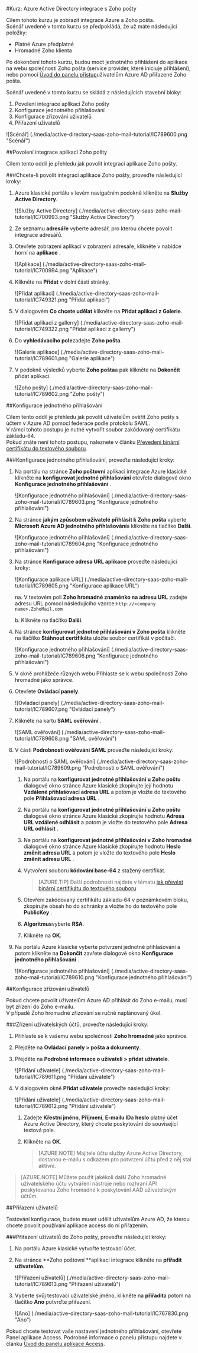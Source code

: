 <properties 
    pageTitle="Kurz: Azure Active Directory integrace s Zoho hromadné | Microsoft Azure" 
    description="Naučte se používat Zoho pošta s Azure Active Directory povolit jednotné přihlašování, automatické vytváření a další!." 
    services="active-directory" 
    authors="jeevansd"  
    documentationCenter="na" 
    manager="femila"/>
<tags 
    ms.service="active-directory" 
    ms.devlang="na" 
    ms.topic="article" 
    ms.tgt_pltfrm="na" 
    ms.workload="identity" 
    ms.date="09/09/2016" 
    ms.author="markvi" />

#<a name="tutorial-azure-active-directory-integration-with-zoho-mail"></a>Kurz: Azure Active Directory integrace s Zoho pošty
  
Cílem tohoto kurzu je zobrazit integrace Azure a Zoho pošta.  
Scénář uvedené v tomto kurzu se předpokládá, že už máte následující položky:

-   Platné Azure předplatné
-   Hromadné Zoho klienta
  
Po dokončení tohoto kurzu, budou moct jednotného přihlášení do aplikace na webu společnosti Zoho pošta (service provider, které iniciuje přihlášení), nebo pomocí [Úvod do panelu přístup](active-directory-saas-access-panel-introduction.md)uživatelům Azure AD přiřazené Zoho pošta.
  
Scénář uvedené v tomto kurzu se skládá z následujících stavební bloky:

1.  Povolení integrace aplikací Zoho pošty
2.  Konfigurace jednotného přihlašování
3.  Konfigurace zřizování uživatelů
4.  Přiřazení uživatelů

![Scénář] (./media/active-directory-saas-zoho-mail-tutorial/IC789600.png "Scénář")

##<a name="enabling-the-application-integration-for-zoho-mail"></a>Povolení integrace aplikací Zoho pošty
  
Cílem tento oddíl je přehledu jak povolit integraci aplikace Zoho pošty.

###<a name="to-enable-the-application-integration-for-zoho-mail-perform-the-following-steps"></a>Chcete-li povolit integraci aplikace Zoho pošty, proveďte následující kroky:

1.  Azure klasické portálu v levém navigačním podokně klikněte na **Služby Active Directory**.

    ![Služby Active Directory] (./media/active-directory-saas-zoho-mail-tutorial/IC700993.png "Služby Active Directory")

2.  Ze seznamu **adresáře** vyberte adresář, pro kterou chcete povolit integrace adresářů.

3.  Otevřete zobrazení aplikací v zobrazení adresáře, klikněte v nabídce horní na **aplikace** .

    ![Aplikace] (./media/active-directory-saas-zoho-mail-tutorial/IC700994.png "Aplikace")

4.  Klikněte na **Přidat** v dolní části stránky.

    ![Přidat aplikaci] (./media/active-directory-saas-zoho-mail-tutorial/IC749321.png "Přidat aplikaci")

5.  V dialogovém **Co chcete udělat** klikněte na **Přidat aplikaci z Galerie**.

    ![Přidat aplikaci z gallerry] (./media/active-directory-saas-zoho-mail-tutorial/IC749322.png "Přidat aplikaci z gallerry")

6.  Do **vyhledávacího pole**zadejte **Zoho pošta**.

    ![Galerie aplikace] (./media/active-directory-saas-zoho-mail-tutorial/IC789601.png "Galerie aplikace")

7.  V podokně výsledků vyberte **Zoho pošta**a pak klikněte na **Dokončit** přidat aplikaci.

    ![Zoho pošty] (./media/active-directory-saas-zoho-mail-tutorial/IC789602.png "Zoho pošty")

##<a name="configuring-single-sign-on"></a>Konfigurace jednotného přihlašování
  
Cílem tento oddíl je přehledu jak povolit uživatelům ověřit Zoho pošty s účtem v Azure AD pomocí federace podle protokolu SAML.  
V rámci tohoto postupu je nutné vytvořit soubor zakódovaný certifikátu základu-64.  
Pokud znáte není tohoto postupu, naleznete v článku [Převedení binární certifikátu do textového souboru](http://youtu.be/PlgrzUZ-Y1o).

###<a name="to-configure-single-sign-on-perform-the-following-steps"></a>Konfigurace jednotného přihlašování, proveďte následující kroky:

1.  Na portálu na stránce **Zoho poštovní** aplikaci integrace Azure klasické klikněte na **konfigurovat jednotné přihlašování** otevřete dialogové okno **Konfigurace jednotného přihlašování** .

    ![Konfigurace jednotného přihlašování] (./media/active-directory-saas-zoho-mail-tutorial/IC789603.png "Konfigurace jednotného přihlašování")

2.  Na stránce **jakým způsobem uživatelé přihlásit k Zoho pošta** vyberte **Microsoft Azure AD jednotného přihlašování**a klikněte na tlačítko **Další**.

    ![Konfigurace jednotného přihlašování] (./media/active-directory-saas-zoho-mail-tutorial/IC789604.png "Konfigurace jednotného přihlašování")

3.  Na stránce **Konfigurace adresa URL aplikace** proveďte následující kroky:

    ![Konfigurace aplikace URL] (./media/active-directory-saas-zoho-mail-tutorial/IC789605.png "Konfigurace aplikace URL")

    na. V textovém poli **Zoho hromadné znaménko na adresu URL** zadejte adresu URL pomocí následujícího vzorce:`http://<company name>.ZohoMail.com`

    b. Klikněte na tlačítko **Další**.


4.  Na stránce **konfigurovat jednotné přihlašování v Zoho pošta** klikněte na tlačítko **Stáhnout certifikát**a uložte soubor certifikát v počítači.

    ![Konfigurace jednotného přihlašování] (./media/active-directory-saas-zoho-mail-tutorial/IC789606.png "Konfigurace jednotného přihlašování")

5.  V okně prohlížeče různých webu Přihlaste se k webu společnosti Zoho hromadné jako správce.

6.  Otevřete **Ovládací panely**.

    ![Ovládací panely] (./media/active-directory-saas-zoho-mail-tutorial/IC789607.png "Ovládací panely")

7.  Klikněte na kartu **SAML ověřování** .

    ![SAML ověřování] (./media/active-directory-saas-zoho-mail-tutorial/IC789608.png "SAML ověřování")

8.  V části **Podrobnosti ověřování SAML** proveďte následující kroky:

    ![Podrobnosti o SAML ověřování] (./media/active-directory-saas-zoho-mail-tutorial/IC789609.png "Podrobnosti o SAML ověřování")

    1.  Na portálu na **konfigurovat jednotné přihlašování u Zoho poštu** dialogové okno stránce Azure klasické zkopírujte její hodnotu **Vzdálené přihlašovací adresa URL** a potom je vložte do textového pole **Přihlašovací adresa URL** .
    2.  Na portálu na **konfigurovat jednotné přihlašování u Zoho poštu** dialogové okno stránce Azure klasické zkopírujte hodnotu **Adresa URL vzdálené odhlásit** a potom je vložte do textového pole **Adresa URL odhlásit** .
    3.  Na portálu na **konfigurovat jednotné přihlašování v Zoho hromadné** dialogové okno stránce Azure klasické zkopírujte hodnotu **Heslo změnit adresu URL** a potom je vložte do textového pole **Heslo změnit adresu URL** .
    4.  Vytvoření souboru **kódování base-64** z stažený certifikát.  

        >[AZURE.TIP] Další podrobnosti najdete v tématu [jak převést binární certifikátu do textového souboru](http://youtu.be/PlgrzUZ-Y1o)

    5.  Otevření zakódovaný certifikátu základu-64 v poznámkovém bloku, zkopírujte obsah ho do schránky a vložte ho do textového pole **PublicKey** .
    6.  **Algoritmus**vyberte **RSA**.
    7.  Klikněte na **OK**.

9.  Na portálu Azure klasické vyberte potvrzení jednotné přihlašování a potom klikněte na **Dokončit** zavřete dialogové okno **Konfigurace jednotného přihlašování** .

    ![Konfigurace jednotného přihlašování] (./media/active-directory-saas-zoho-mail-tutorial/IC789610.png "Konfigurace jednotného přihlašování")

##<a name="configuring-user-provisioning"></a>Konfigurace zřizování uživatelů
  
Pokud chcete povolit uživatelům Azure AD přihlásit do Zoho e-mailu, musí být zřízení do Zoho e-mailu.  
V případě Zoho hromadné zřizování se ručně naplánovaný úkol.

###<a name="to-provision-a-user-accounts-perform-the-following-steps"></a>Zřízení uživatelských účtů, proveďte následující kroky:

1.  Přihlaste se k vašemu webu společnosti **Zoho hromadné** jako správce.

2.  Přejděte na **Ovládací panely \> pošta a dokumenty**.

3.  Přejděte na **Podrobné informace o uživateli \> přidat uživatele**.

    ![Přidání uživatele] (./media/active-directory-saas-zoho-mail-tutorial/IC789611.png "Přidání uživatele")

4.  V dialogovém okně **Přidat uživatele** proveďte následující kroky:

    ![Přidání uživatele] (./media/active-directory-saas-zoho-mail-tutorial/IC789612.png "Přidání uživatele")

    1.  Zadejte **Křestní jméno**, **Příjmení**, **E-mailu ID**a **heslo** platný účet Azure Active Directory, který chcete poskytování do související textová pole.
    2.  Klikněte na **OK**.  

        >[AZURE.NOTE] Majitele účtu služby Azure Active Directory, dostanou e-mailu s odkazem pro potvrzení účtu před z něj stal aktivní.

>[AZURE.NOTE] Můžete použít jakékoli další Zoho hromadné uživatelského účtu vytváření nástroje nebo rozhraní API poskytovanou Zoho hromadné k poskytování AAD uživatelským účtům.

##<a name="assigning-users"></a>Přiřazení uživatelů
  
Testování konfigurace, budete muset udělit uživatelům Azure AD, že kterou chcete povolit používání aplikace access do ní přiřazením.

###<a name="to-assign-users-to-zoho-mail-perform-the-following-steps"></a>Přiřazení uživatelů do Zoho pošty, proveďte následující kroky:

1.  Na portálu Azure klasické vytvořte testovací účet.

2.  Na stránce **Zoho poštovní **aplikaci integrace klikněte na **přiřadit uživatelům**.

    ![Přiřazení uživatelů] (./media/active-directory-saas-zoho-mail-tutorial/IC789613.png "Přiřazení uživatelů")

3.  Vyberte svůj testovací uživatelské jméno, klikněte na **přiřadit**a potom na tlačítko **Ano** potvrďte přiřazení.

    ![Ano] (./media/active-directory-saas-zoho-mail-tutorial/IC767830.png "Ano")
  
Pokud chcete testovat vaše nastavení jednotného přihlašování, otevřete Panel aplikace Access. Podrobné informace o panelu přístupu najdete v článku [Úvod do panelu aplikace Access](active-directory-saas-access-panel-introduction.md).